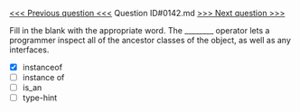 [<<< Previous question <<<](0141.md)  Question ID#0142.md  [>>> Next question >>>](0143.md) 

Fill in the blank with the appropriate word. The ________ operator lets a programmer inspect all of the ancestor classes of the object, as well as any interfaces.

- [x] instanceof
- [ ] instance of
- [ ] is_an
- [ ] type-hint
